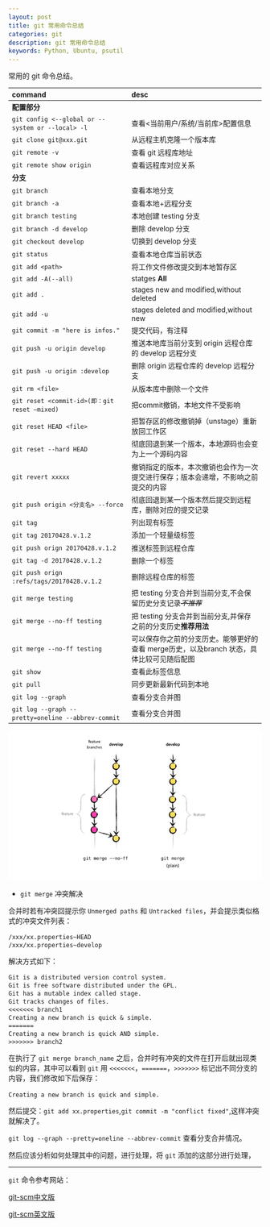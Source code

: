 ```yaml
---
layout: post
title: git 常用命令总结
categories: git
description: git 常用命令总结
keywords: Python, Ubuntu, psutil
---
```


常用的 git 命令总结。

| command                                              | desc |
|:-----------------------------------------------------|:------------|
| **配置部分** ||
| `git config <--global or --system or --local> -l`    | 查看<当前用户/系统/当前库>配置信息 |
| `git clone git@xxx.git`                              | 从远程主机克隆一个版本库 |
| `git remote -v`                                      | 查看 git 远程库地址 |
| `git remote show origin`                             | 查看远程库对应关系 |
| **分支** |
| `git branch`                                         | 查看本地分支               |
| `git branch -a`                                      | 查看本地+远程分支 |
| `git branch testing`                                 | 本地创建 testing 分支         |
| `git branch -d develop`                              | 删除 develop 分支 |
| `git checkout develop`                               | 切换到 develop 分支 |
| `git status`                                         | 查看本地仓库当前状态  |
| `git add <path>`                                     | 将工作文件修改提交到本地暂存区  |
| `git add -A(--all)`                                  | statges **All**       |
| `git add .`                                          | stages new and modified,without deleted      |
| `git add -u`                                         | stages deleted and modified,without new       |
| `git commit -m "here is infos."`                     | 提交代码，有注释       |
| `git push -u origin develop`                         | 推送本地库当前分支到 origin 远程仓库的 develop 远程分支        |
| `git push -u origin :develop`                        | 删除 origin 远程仓库的 develop 远程分支        |
| `git rm <file>`                                      | 从版本库中删除一个文件       |
| `git reset <commit-id>(即：git reset –mixed)  `      | 把commit撤销，本地文件不受影响       |
| `git reset HEAD <file>  `                            | 把暂存区的修改撤销掉（unstage）重新放回工作区       |
| `git reset --hard HEAD`                              | 彻底回退到某一个版本，本地源码也会变为上一个源码内容      |
| `git revert xxxxx`                                   | 撤销指定的版本，本次撤销也会作为一次提交进行保存；版本会递增，不影响之前提交的内容|
| `git push origin <分支名> --force`                   | 彻底回退到某一个版本然后提交到远程库，删除对应的提交记录      |
| `git tag`                                            | 列出现有标签      |
| `git tag 20170428.v.1.2`                             | 添加一个轻量级标签        |
| `git push orign 20170428.v.1.2`                      | 推送标签到远程仓库        |
| `git tag -d 20170428.v.1.2`                          | 删除一个标签 |
| `git push orign :refs/tags/20170428.v.1.2`           | 删除远程仓库的标签        |
| `git merge testing`                                  | 把 testing 分支合并到当前分支,不会保留历史分支记录~~_不推荐_~~ |
| `git merge --no-ff testing`                          | 把 testing 分支合并到当前分支,并保存之前的分支历史**推荐用法** |
| `git merge --no-ff testing`                          |可以保存你之前的分支历史。能够更好的查看 merge历史，以及branch 状态，具体比较可见随后配图|
| `git show`                                           | 查看此标签信息       |
| `git pull`                                           | 同步更新最新代码到本地|
| `git log --graph`                  | 查看分支合并图 |
| `git log --graph --pretty=oneline --abbrev-commit` | 查看分支合并图 |

![git merge --no-ff](https://github.com/stdupanda/stdupanda.github.io/raw/master/images/posts/git_merge_no_ff.png)

- `git merge` 冲突解决

合并时若有冲突回提示你 `Unmerged paths` 和 `Untracked files`，并会提示类似格式的冲突文件列表：
```
/xxx/xx.properties~HEAD
/xxx/xx.properties~develop
```
解决方式如下：

```
Git is a distributed version control system.
Git is free software distributed under the GPL.
Git has a mutable index called stage.
Git tracks changes of files.
<<<<<<< branch1
Creating a new branch is quick & simple.
=======
Creating a new branch is quick AND simple.
>>>>>>> branch2
```
在执行了 `git merge branch_name` 之后，合并时有冲突的文件在打开后就出现类似的内容，其中可以看到 `git` 用 `<<<<<<<`，`=======`，`>>>>>>>` 标记出不同分支的内容，我们修改如下后保存：

`Creating a new branch is quick and simple.`

然后提交：`git add xx.properties`,`git commit -m "conflict fixed"`,这样冲突就解决了。

`git log --graph --pretty=oneline --abbrev-commit` 查看分支合并情况。




然后应该分析如何处理其中的问题，进行处理，将 `git` 添加的这部分进行处理，

---

`git` 命令参考网站：

[git-scm中文版](https://git-scm.com/book/zh/v2 "https://git-scm.com/book/zh/v2")

[git-scm英文版](https://git-scm.com/book/en/v2 "https://git-scm.com/book/en/v2")
